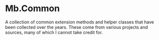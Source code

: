 # Mb.Common
A collection of common extension methods and helper classes that have been collected over the years. These come from various projects and sources, many of which I cannot take credit for.

